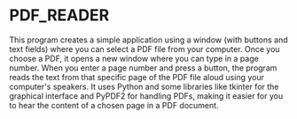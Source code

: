# PDF_READER
This program creates a simple application using a window (with buttons and text fields) where you can select a PDF file from your computer. Once you choose a PDF, it opens a new window where you can type in a page number. When you enter a page number and press a button, the program reads the text from that specific page of the PDF file aloud using your computer's speakers. It uses Python and some libraries like tkinter for the graphical interface and PyPDF2 for handling PDFs, making it easier for you to hear the content of a chosen page in a PDF document.





